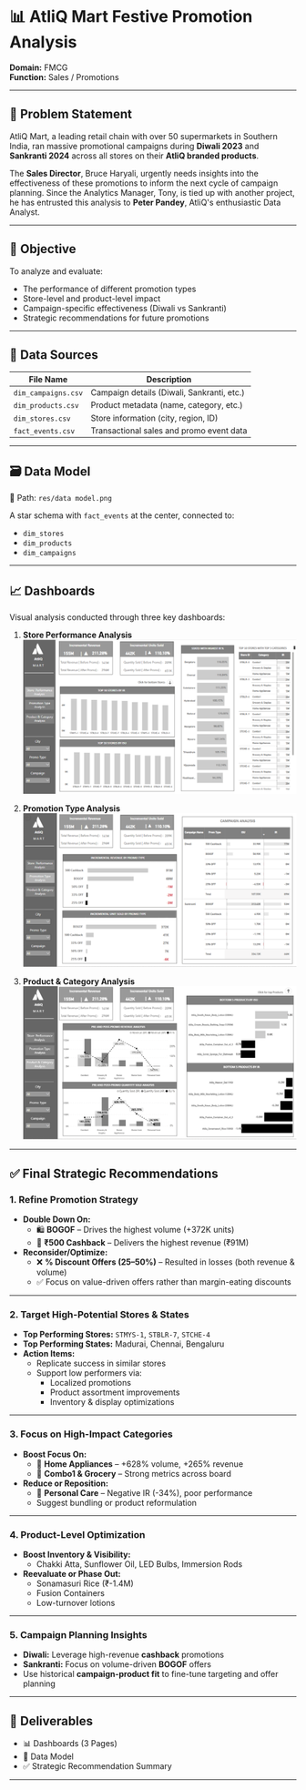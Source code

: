 # 📊 AtliQ Mart Festive Promotion Analysis

**Domain:** FMCG  
**Function:** Sales / Promotions  

---

## 📝 Problem Statement

AtliQ Mart, a leading retail chain with over 50 supermarkets in Southern India, ran massive promotional campaigns during **Diwali 2023** and **Sankranti 2024** across all stores on their **AtliQ branded products**.

The **Sales Director**, Bruce Haryali, urgently needs insights into the effectiveness of these promotions to inform the next cycle of campaign planning. Since the Analytics Manager, Tony, is tied up with another project, he has entrusted this analysis to **Peter Pandey**, AtliQ's enthusiastic Data Analyst.

---

## 🎯 Objective

To analyze and evaluate:
- The performance of different promotion types
- Store-level and product-level impact
- Campaign-specific effectiveness (Diwali vs Sankranti)
- Strategic recommendations for future promotions

---

## 🧾 Data Sources

| File Name           | Description                              |
|---------------------|------------------------------------------|
| `dim_campaigns.csv` | Campaign details (Diwali, Sankranti, etc.) |
| `dim_products.csv`  | Product metadata (name, category, etc.)  |
| `dim_stores.csv`    | Store information (city, region, ID)     |
| `fact_events.csv`   | Transactional sales and promo event data |

---

## 🗃️ Data Model

📁 Path: `res/data model.png`

A star schema with `fact_events` at the center, connected to:
- `dim_stores`
- `dim_products`
- `dim_campaigns`

---

## 📈 Dashboards

Visual analysis conducted through three key dashboards:

1. **Store Performance Analysis**  
   ![Store Performance](res/Store%20Performance%20Analysis%20.png) 

2. **Promotion Type Analysis**  
   ![Promotion Type](res/Promotion%20Type%20Analysis.png)

3. **Product & Category Analysis**  
   ![Product & Category](res/Product%20%26%20Category%20Analysis.png)

---

## ✅ Final Strategic Recommendations

### 1. Refine Promotion Strategy
- **Double Down On:**
  - 🛍️ **BOGOF** – Drives the highest volume (+372K units)
  - 💸 **₹500 Cashback** – Delivers the highest revenue (₹91M)
- **Reconsider/Optimize:**
  - ❌ **% Discount Offers (25–50%)** – Resulted in losses (both revenue & volume)
  - ✅ Focus on value-driven offers rather than margin-eating discounts

---

### 2. Target High-Potential Stores & States
- **Top Performing Stores:** `STMYS-1`, `STBLR-7`, `STCHE-4`  
- **Top Performing States:** Madurai, Chennai, Bengaluru  
- **Action Items:**
  - Replicate success in similar stores
  - Support low performers via:
    - Localized promotions
    - Product assortment improvements
    - Inventory & display optimizations

---

### 3. Focus on High-Impact Categories
- **Boost Focus On:**
  - 🔌 **Home Appliances** – +628% volume, +265% revenue
  - 🛒 **Combo1 & Grocery** – Strong metrics across board
- **Reduce or Reposition:**
  - 🧴 **Personal Care** – Negative IR (-34%), poor performance
  - Suggest bundling or product reformulation

---

### 4. Product-Level Optimization
- **Boost Inventory & Visibility:**
  - Chakki Atta, Sunflower Oil, LED Bulbs, Immersion Rods
- **Reevaluate or Phase Out:**
  - Sonamasuri Rice (₹-1.4M)
  - Fusion Containers
  - Low-turnover lotions

---

### 5. Campaign Planning Insights
- **Diwali:** Leverage high-revenue **cashback** promotions
- **Sankranti:** Focus on volume-driven **BOGOF** offers
- Use historical **campaign-product fit** to fine-tune targeting and offer planning

---

## 🚀 Deliverables

- 📊 Dashboards (3 Pages)
- 📁 Data Model
- ✅ Strategic Recommendation Summary

---

